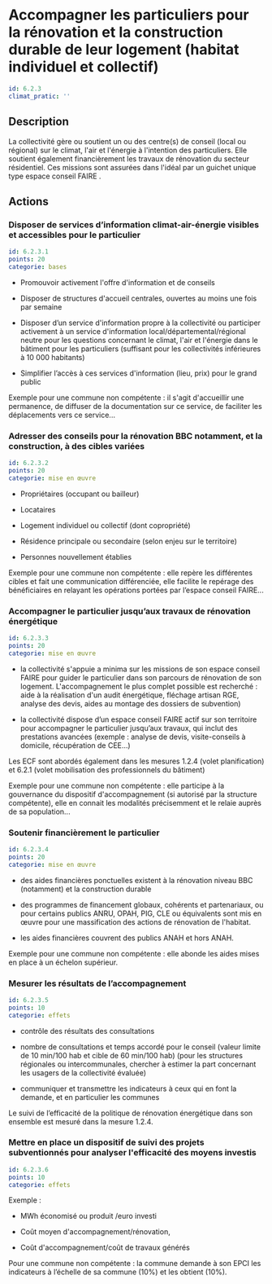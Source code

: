 # Accompagner les particuliers pour la rénovation et la construction durable de leur logement (habitat individuel et collectif)
```yaml
id: 6.2.3
climat_pratic: ''
```
## Description
La collectivité gère ou soutient un ou des centre(s) de conseil (local ou régional) sur le climat, l'air et l'énergie à l'intention des particuliers. Elle soutient également financièrement les travaux de rénovation du secteur résidentiel. Ces missions sont assurées dans l'idéal par un guichet unique type espace conseil FAIRE .



## Actions
### Disposer de services d’information climat-air-énergie visibles et accessibles pour le particulier
```yaml
id: 6.2.3.1
points: 20
categorie: bases
```
- Promouvoir activement l'offre d'information et de conseils 

- Disposer de structures d'accueil centrales, ouvertes au moins une fois par semaine 

- Disposer d’un service d'information propre à la collectivité ou participer activement à un service d'information local/départemental/régional neutre pour les questions concernant le climat, l'air et l'énergie dans le bâtiment pour les particuliers (suffisant pour les collectivités inférieures à 10 000 habitants)

- Simplifier l’accès à ces services d'information (lieu, prix) pour le grand public

Exemple pour une commune non compétente : il s'agit d'accueillir une permanence, de diffuser de la documentation sur ce service, de faciliter les déplacements vers ce service...




### Adresser des conseils pour la rénovation BBC notamment, et la construction, à des cibles variées
```yaml
id: 6.2.3.2
points: 20
categorie: mise en œuvre
```
- Propriétaires (occupant ou bailleur)

- Locataires

- Logement individuel ou collectif (dont copropriété)

- Résidence principale ou secondaire (selon enjeu sur le territoire)

- Personnes nouvellement établies 

Exemple pour une commune non compétente : elle repère les différentes cibles et fait une communication différenciée, elle facilite le repérage des bénéficiaires en relayant les opérations portées par l’espace conseil FAIRE...




### Accompagner le particulier jusqu’aux travaux de rénovation énergétique
```yaml
id: 6.2.3.3
points: 20
categorie: mise en œuvre
```
- la collectivité s'appuie a minima sur les missions de son espace conseil FAIRE pour guider le particulier dans son parcours de rénovation de son logement. L'accompagnement le plus complet possible est recherché : aide à la réalisation d'un audit énergétique, fléchage artisan RGE, analyse des devis, aides au montage des dossiers de subvention)

- la collectivité dispose  d’un espace conseil FAIRE actif sur son territoire pour accompagner le particulier jusqu’aux travaux, qui inclut des prestations avancées (exemple : analyse de devis, visite-conseils à domicile, récupération de CEE…) 

Les ECF sont abordés également dans les mesures 1.2.4 (volet planification) et 6.2.1 (volet mobilisation des professionnels du bâtiment)

Exemple pour une commune non compétente : elle participe à la gouvernance du dispositif d'accompagnement (si autorisé par la structure compétente), elle en connait les modalités précisemment et le relaie auprès de sa population...






### Soutenir financièrement  le particulier
```yaml
id: 6.2.3.4
points: 20
categorie: mise en œuvre
```
- des aides financières ponctuelles existent à la rénovation niveau BBC (notamment) et la construction durable

- des programmes de financement globaux, cohérents et partenariaux, ou pour certains publics ANRU, OPAH, PIG, CLE ou équivalents sont mis en œuvre pour une massification des actions de rénovation de l'habitat.

- les aides financières couvrent des publics ANAH et hors ANAH.

Exemple pour une commune non compétente : elle abonde les aides mises en place à un échelon supérieur.






### Mesurer les résultats de l’accompagnement
```yaml
id: 6.2.3.5
points: 10
categorie: effets
```
- contrôle des résultats des consultations

- nombre de consultations et temps accordé pour le conseil (valeur limite de 10 min/100 hab et cible de 60 min/100 hab) (pour les structures régionales ou intercommunales, chercher à estimer la part concernant les usagers de la collectivité évaluée)

- communiquer et transmettre les indicateurs à ceux qui en font la demande, et en particulier les communes

Le suivi de l’efficacité de la politique de rénovation énergétique dans son ensemble est mesuré dans la mesure 1.2.4.






### Mettre en place un dispositif de suivi des projets subventionnés pour analyser l'efficacité des moyens investis
```yaml
id: 6.2.3.6
points: 10
categorie: effets
```
Exemple :

- MWh économisé ou produit /euro investi

- Coût moyen d'accompagnement/rénovation, 

- Coût d'accompagnement/coût de travaux générés



Pour une commune non compétente : la commune demande à son EPCI les indicateurs à l’échelle de sa commune (10%) et les obtient (10%).









